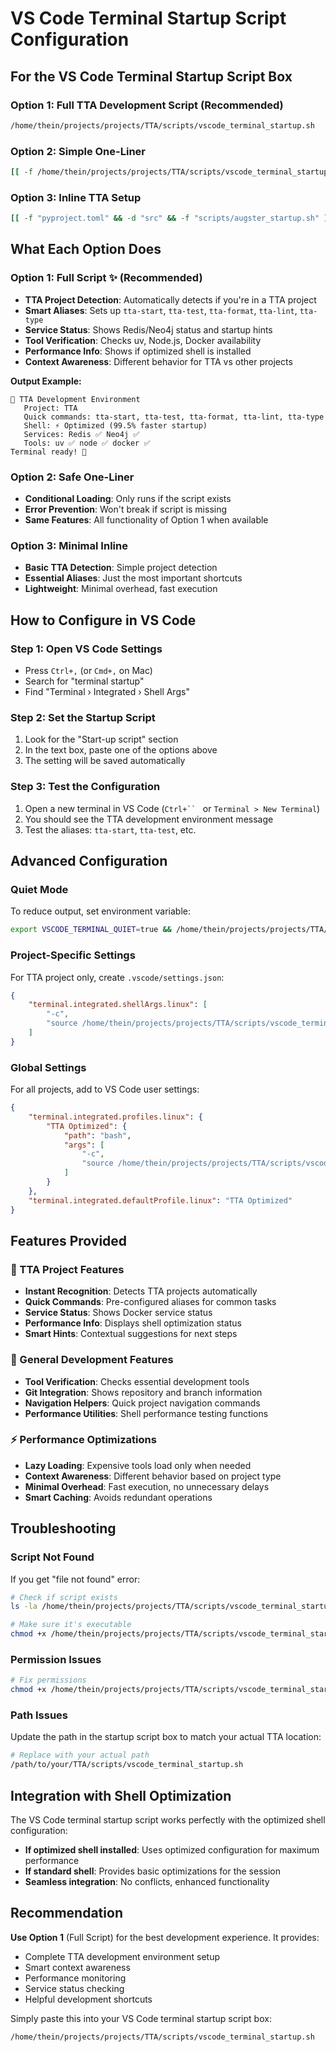 # VS Code Terminal Startup Script Configuration

## For the VS Code Terminal Startup Script Box

### **Option 1: Full TTA Development Script (Recommended)**
```bash
/home/thein/projects/projects/TTA/scripts/vscode_terminal_startup.sh
```

### **Option 2: Simple One-Liner**
```bash
[[ -f /home/thein/projects/projects/TTA/scripts/vscode_terminal_startup.sh ]] && source /home/thein/projects/projects/TTA/scripts/vscode_terminal_startup.sh
```

### **Option 3: Inline TTA Setup**
```bash
[[ -f "pyproject.toml" && -d "src" && -f "scripts/augster_startup.sh" ]] && echo "🚀 TTA Dev Environment Ready" && alias tta-start='./scripts/augster_startup.sh' && alias tta-test='uv run pytest tests/'
```

## What Each Option Does

### **Option 1: Full Script** ✨ **(Recommended)**
- **TTA Project Detection**: Automatically detects if you're in a TTA project
- **Smart Aliases**: Sets up `tta-start`, `tta-test`, `tta-format`, `tta-lint`, `tta-type`
- **Service Status**: Shows Redis/Neo4j status and startup hints
- **Tool Verification**: Checks uv, Node.js, Docker availability
- **Performance Info**: Shows if optimized shell is installed
- **Context Awareness**: Different behavior for TTA vs other projects

**Output Example:**
```
🚀 TTA Development Environment
   Project: TTA
   Quick commands: tta-start, tta-test, tta-format, tta-lint, tta-type
   Shell: ⚡ Optimized (99.5% faster startup)
   Services: Redis ✅ Neo4j ✅
   Tools: uv ✅ node ✅ docker ✅
Terminal ready! 🎯
```

### **Option 2: Safe One-Liner**
- **Conditional Loading**: Only runs if the script exists
- **Error Prevention**: Won't break if script is missing
- **Same Features**: All functionality of Option 1 when available

### **Option 3: Minimal Inline**
- **Basic TTA Detection**: Simple project detection
- **Essential Aliases**: Just the most important shortcuts
- **Lightweight**: Minimal overhead, fast execution

## How to Configure in VS Code

### **Step 1: Open VS Code Settings**
- Press `Ctrl+,` (or `Cmd+,` on Mac)
- Search for "terminal startup"
- Find "Terminal › Integrated › Shell Args"

### **Step 2: Set the Startup Script**
1. Look for the "Start-up script" section
2. In the text box, paste one of the options above
3. The setting will be saved automatically

### **Step 3: Test the Configuration**
1. Open a new terminal in VS Code (`Ctrl+`` ` or `Terminal > New Terminal`)
2. You should see the TTA development environment message
3. Test the aliases: `tta-start`, `tta-test`, etc.

## Advanced Configuration

### **Quiet Mode**
To reduce output, set environment variable:
```bash
export VSCODE_TERMINAL_QUIET=true && /home/thein/projects/projects/TTA/scripts/vscode_terminal_startup.sh
```

### **Project-Specific Settings**
For TTA project only, create `.vscode/settings.json`:
```json
{
    "terminal.integrated.shellArgs.linux": [
        "-c",
        "source /home/thein/projects/projects/TTA/scripts/vscode_terminal_startup.sh; exec bash"
    ]
}
```

### **Global Settings**
For all projects, add to VS Code user settings:
```json
{
    "terminal.integrated.profiles.linux": {
        "TTA Optimized": {
            "path": "bash",
            "args": [
                "-c",
                "source /home/thein/projects/projects/TTA/scripts/vscode_terminal_startup.sh; exec bash"
            ]
        }
    },
    "terminal.integrated.defaultProfile.linux": "TTA Optimized"
}
```

## Features Provided

### **🚀 TTA Project Features**
- **Instant Recognition**: Detects TTA projects automatically
- **Quick Commands**: Pre-configured aliases for common tasks
- **Service Status**: Shows Docker service status
- **Performance Info**: Displays shell optimization status
- **Smart Hints**: Contextual suggestions for next steps

### **🔧 General Development Features**
- **Tool Verification**: Checks essential development tools
- **Git Integration**: Shows repository and branch information
- **Navigation Helpers**: Quick project navigation commands
- **Performance Utilities**: Shell performance testing functions

### **⚡ Performance Optimizations**
- **Lazy Loading**: Expensive tools load only when needed
- **Context Awareness**: Different behavior based on project type
- **Minimal Overhead**: Fast execution, no unnecessary delays
- **Smart Caching**: Avoids redundant operations

## Troubleshooting

### **Script Not Found**
If you get "file not found" error:
```bash
# Check if script exists
ls -la /home/thein/projects/projects/TTA/scripts/vscode_terminal_startup.sh

# Make sure it's executable
chmod +x /home/thein/projects/projects/TTA/scripts/vscode_terminal_startup.sh
```

### **Permission Issues**
```bash
# Fix permissions
chmod +x /home/thein/projects/projects/TTA/scripts/vscode_terminal_startup.sh
```

### **Path Issues**
Update the path in the startup script box to match your actual TTA location:
```bash
# Replace with your actual path
/path/to/your/TTA/scripts/vscode_terminal_startup.sh
```

## Integration with Shell Optimization

The VS Code terminal startup script works perfectly with the optimized shell configuration:

- **If optimized shell installed**: Uses optimized configuration for maximum performance
- **If standard shell**: Provides basic optimizations for the session
- **Seamless integration**: No conflicts, enhanced functionality

## Recommendation

**Use Option 1** (Full Script) for the best development experience. It provides:
- Complete TTA development environment setup
- Smart context awareness
- Performance monitoring
- Service status checking
- Helpful development shortcuts

Simply paste this into your VS Code terminal startup script box:
```bash
/home/thein/projects/projects/TTA/scripts/vscode_terminal_startup.sh
```
